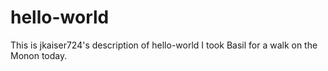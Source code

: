 # hello-world
This is jkaiser724's description of hello-world
I took Basil for a walk on the Monon today.
